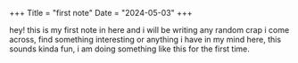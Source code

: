 +++
Title = "first note"
Date = "2024-05-03"
+++

hey! this is my first note in here and i will be writing any random crap i come
across, find something interesting or anything i have in my mind here, this sounds
kinda fun, i am doing something like this for the first time.

